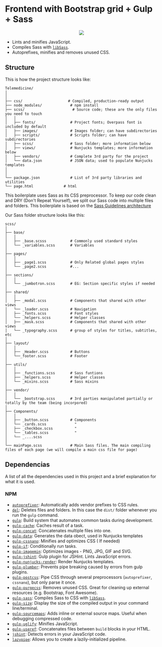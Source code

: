 Frontend with Bootstrap grid + Gulp + Sass 
======
<p align="center"><img src="./readme_assets/bg-medic.jpg"></p>



* Lints and minifies JavaScript.
* Compiles Sass with [`libSass`](https://github.com/sass/libsass "libsass"). 
* Autoprefixes, minifies and removes unused CSS.


<a name="Structure"></a> Structure
------
This is how the project structure looks like:


```
Telemedicine/
│
│
├── css/                     # Compiled, production-ready output
├── node_modules/             # npm install
├── scss/                      # Source code; these are the only files you need to touch 
│   │ 
│   ├── fonts/                # Project fonts; Overpass font is included by default
│   ├── images/               # Images folder; can have subdirectories
│   ├── scripts/              # Scripts folder; can have subdirectories
│   ├── scss/                 # Sass folder; more information below
│   ├── views/                # Nunjucks templates; more information below
│   ├── vendors/              # Complete 3rd party for the project
│   └── data.json             # JSON data; used to populate Nunjucks templates
│
│
└── package.json              # List of 3rd party libraries and utilities
└── page.html              # html
```  



This boilerplate uses Sass as its CSS preprocessor. To keep our code clean and DRY (Don't Repeat Yourself), we split our Sass code into multiple files and folders. This boilerplate is based on the [Sass Guidelines architecture](https://sass-guidelin.es/#architecture "Sass Guidelines")

Our Sass folder structure looks like this:

```
scss/
│
├── base/
│   │   
│   ├── _base.scsss           # Commonly used standard styles
│   └── _variables.scss       # Variables
│  
├── pages/
│   │   
│   ├── _page1.scss           # Only Related global pages styles          
│   └── _page2.scss           #...
│        
├── sections/
│   │   
│	└── _jumbotron.scss       # EG: Section specific styles if needed
│	
├── shared/
│   │   
│   ├── _modal.scss           # Components that shared with other views
│   └── _loader.scss          # Navigation
│   ├── _fonts.scss           # Font styles
│   └── _helpers.scss         # Helper classes
│   ├── _mask.scss            # Components that shared with other views
│   └── _typography.scss      # group of styles for titles, subtitles, etc
│  
├── layout/  
│   │    
│   ├── _Header.scss          # Buttons
│   └──_footer.scss           # Footer
│  
├── utils/     				  
│   │              
│   ├── _functions.scss       # Sass funtions
│   ├── _helpers.scss         # Helper classes
│   └── _mixins.scss          # Sass mixins
│   
├── vendor/
│   │   
│   └── _bootstrap.scss       # 3rd parties manipulated partially or totally by the team (being incorpored)
│  
├── Components/ 
│   │     
│   ├── _button.scss          # Components 
│   └── _cards.scss           	"
│   ├── _checkbox.scss          "
│   └── _tables.scss            "
│   └── _....scss 
│  
└── mainPage.scss             # Main Sass files. The main compiling files of each page (we will compile a main css file for page)

```



<a name="dependencies"></a>Dependencias
------  
A list of all the dependencies used in this project and a brief explanation for what it is used.  
### NPM
* [`autoprefixer`](https://github.com/postcss/autoprefixer "autoprefixer"): Automatically adds vendor prefixes to CSS rules.  
* [`del`](https://github.com/sindresorhus/del "del"): Deletes files and folders. In this case the `dist/` folder whenever you run the `gulp`  command.   
* [`gulp`](http://gulpjs.com/ "gulp"): Build system that automates common tasks during development.
* [`gulp-cache`](https://github.com/jgable/gulp-cache "gulp-cache"): Caches result of a task. 
* [`gulp-concat`](https://github.com/contra/gulp-concat "gulp-concat"): Concatenates multiple files into one.
* [`gulp-data`](https://github.com/colynb/gulp-data "gulp-data"): Generates the data obect, used in Nunjucks templates
* [`gulp-cssnano`](http://cssnano.co/ "gulp-cssnano"): Minifies and optimizes CSS ( If needed)
* [`gulp-if`](https://github.com/robrich/gulp-if "gulp-if"): Conditionally run tasks.
* [`gulp-imagemin`](https://github.com/sindresorhus/gulp-imagemin "gulp-imagemin"): Optimizes images - PNG, JPG, GIF and SVG.  
* [`gulp-jshint`](https://github.com/spalger/gulp-jshint "gulp-jshint"): Gulp plugin for JSHint. Lints JavaScript errors. 
* [`gulp-nunjucks-render`](https://github.com/carlosl/gulp-nunjucks-render "gulp-nunjucks-render"): Render Nunjucks templates.
* [`gulp-plumber`](https://github.com/floatdrop/gulp-plumber "gulp-plumber"): Prevents pipe breaking caused by errors from gulp plugins.
* [`gulp-postcss`]( "gulp-postcss"): Pipe CSS through several preprocessors (`autoprefixer`, `cssnano`), but only parse it once.
* [`gulp-purgecss`](https://github.com/FullHuman/gulp-purgecss "gulp-purgecss"): Removes unused CSS. Great for cleaning up external resources (e.g. Bootstrap, Font Awesome).  
* [`gulp-sass`](https://github.com/dlmanning/gulp-sass "gulp-sass"): Compiles Sass to CSS with [`libSass`](https://github.com/sass/libsass "libsass").
* [`gulp-size`](https://github.com/sindresorhus/gulp-size "gulp-size"): Display the size of the compiled output in your command line/terminal. 
* [`gulp-sourcemaps`](https://github.com/floridoo/gulp-sourcemaps "gulp-sourcemaps"): Adds inline or external source maps. Useful when debugging compressed code. 
* [`gulp-uglify`](https://github.com/terinjokes/gulp-uglify "gulp-uglify"): Minifies JavaScript. 
* [`gulp-useref`](https://github.com/jonkemp/gulp-useref "gulp-useref"): Concatenates files between `build` blocks in your HTML.
* [`jshint`](https://github.com/jshint/jshint "jshint"): Detects errors in your JavaScript code.
* [`lazypipe`](https://github.com/OverZealous/lazypipe "lazypipe"): Allows you to create a lazily-initialized pipeline.


